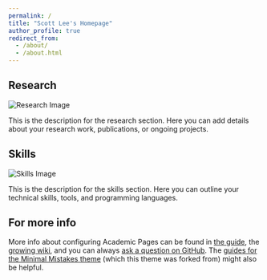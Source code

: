 ```yaml
---
permalink: /
title: "Scott Lee's Homepage"
author_profile: true
redirect_from: 
  - /about/
  - /about.html
---
```


Research
------

<div class="two-column">
  <div class="column-left">
    <img src="https://via.placeholder.com/150" alt="Research Image">
  </div>
  <div class="column-right">
    <p>This is the description for the research section. Here you can add details about your research work, publications, or ongoing projects.</p>
  </div>
</div>

Skills
------

<div class="two-column">
  <div class="column-left">
    <img src="https://via.placeholder.com/150" alt="Skills Image">
  </div>
  <div class="column-right">
    <p>This is the description for the skills section. Here you can outline your technical skills, tools, and programming languages.</p>
  </div>
</div>

For more info
------
More info about configuring Academic Pages can be found in [the guide](https://academicpages.github.io/markdown/), the [growing wiki](https://github.com/academicpages/academicpages.github.io/wiki), and you can always [ask a question on GitHub](https://github.com/academicpages/academicpages.github.io/discussions). The [guides for the Minimal Mistakes theme](https://mmistakes.github.io/minimal-mistakes/docs/configuration/) (which this theme was forked from) might also be helpful.
